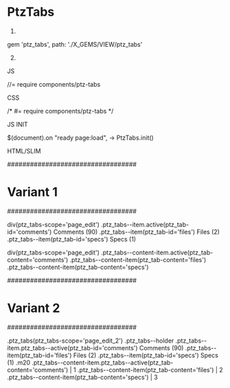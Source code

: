 # PtzTabs

1.

gem 'ptz_tabs', path: './X_GEMS/VIEW/ptz_tabs'

2.

JS

//= require components/ptz-tabs

CSS

/*
  #= require components/ptz-tabs
*/

JS INIT

$(document).on "ready page:load", ->
  PtzTabs.init()

HTML/SLIM

##################################
# Variant 1
##################################

div(ptz_tabs-scope='page_edit')
  .ptz_tabs--item.active(ptz_tab-id='comments') Comments (90)
  .ptz_tabs--item(ptz_tab-id='files') Files (2)
  .ptz_tabs--item(ptz_tab-id='specs') Specs (1)

div(ptz_tabs-scope='page_edit')
  .ptz_tabs--content-item.active(ptz_tab-content='comments')
  .ptz_tabs--content-item(ptz_tab-content='files')
  .ptz_tabs--content-item(ptz_tab-content='specs')

##################################
# Variant 2
##################################

.ptz_tabs(ptz_tabs-scope='page_edit_2')
  .ptz_tabs--holder
    .ptz_tabs--item.ptz_tabs--active(ptz_tab-id='comments') Comments (90)
    .ptz_tabs--item(ptz_tab-id='files') Files (2)
    .ptz_tabs--item(ptz_tab-id='specs') Specs (1)
  .m20
    .ptz_tabs--content-item.ptz_tabs--active(ptz_tab-content='comments')
      | 1
    .ptz_tabs--content-item(ptz_tab-content='files')
      | 2
    .ptz_tabs--content-item(ptz_tab-content='specs')
      | 3
